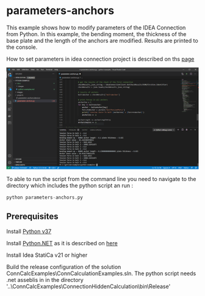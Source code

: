 # parameters-anchors

This example shows how to modify parameters of the IDEA Connection from Python. In this example, the bending moment, the thickness of the base plate and the length of the anchors are modified. Results are printed to the console.

How to set parameters in idea connection project is described on ths [page](../../../../docs/params-in-ideacon-project.md)

![Python script in Visual Studio Code](../../../../Images/python-vs-code.png)

To able to run the script from the command line you need to navigate to the directory which includes the python script an run :

```python
python parameters-anchors.py
```

## Prerequisites

Install [Python v37](https://www.python.org/downloads/)

Install [Python.NET](http://pythonnet.github.io/) as it is described on [here](https://github.com/pythonnet/pythonnet/wiki/Installation)

Install Idea StatiCa v21 or higher

Build the release configuration of the solution ConnCalcExamples\ConnCalculationExamples.sln. The python script needs .net asseblis in  in the directory '..\ConnCalcExamples\ConnectionHiddenCalculation\bin\Release'

